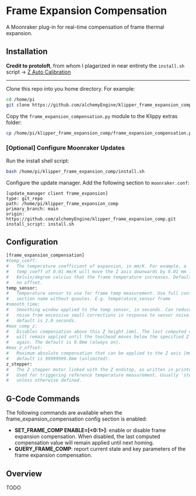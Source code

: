 # Frame Expansion Compensation
A Moonraker plug-in for real-time compensation of frame thermal expansion.

## Installation
**Credit to protoloft**, from whom I plagarized in near entirety the `install.sh`
script -> [Z Auto Calibration](https://github.com/protoloft/klipper_z_calibration)

-----------
Clone this repo into you home directory. For example:
```bash
cd /home/pi
git clone https://github.com/alchemyEngine/klipper_frame_expansion_comp
```
Copy the `frame_expansion_compensation.py` module to the Klippy extras folder:
```bash
cp /home/pi/klipper_frame_expansion_comp/frame_expansion_compensation.py /home/pi/klipper/klippy/extras/
```
### [Optional] Configure Moonraker Updates
Run the install shell script:
```bash
bash /home/pi/klipper_frame_expansion_comp/install.sh
```
Configure the update manager. Add the following section to `moonraker.conf`:
```config
[update_manager client frame_expansion]
type: git_repo
path: /home/pi/klipper_frame_expansion_comp
primary_branch: main
origin: https://github.com/alchemyEngine/klipper_frame_expansion_comp.git
install_script: install.sh
```

## Configuration
```py
[frame_expansion_compensation]
#temp_coeff:
#   The temperature coefficient of expansion, in mm/K. For example, a
#   temp_coeff of 0.01 mm/K will move the Z axis downwards by 0.01 mm for every
#   Kelvin/degree celcius that the frame temperature increases. Defaults to 0.0,
#   no offset.
temp_sensor:
#   Temperature sensor to use for frame temp measurement. Use full config
#   section name without quoutes. E.g. temperature_sensor frame
#smooth_time:
#   Smoothing window applied to the temp_sensor, in seconds. Can reduce motor
#   noise from excessive small corrections in response to sensor noise. The
#   default is 2.0 seconds.
#max_comp_z:
#   Disables compensation above this Z height [mm]. The last computed correction
#   will remain applied until the toolhead moves below the specified Z position
#   again. The default is 0.0mm (always on).
#max_z_offset:
#   Maximum absolute compensation that can be applied to the Z axis [mm]. The
#   default is 99999999.0mm (unlimited).
z_stepper:
#   The Z stepper motor linked with the Z endstop, as written in printer.cfg.
#   Used for triggering reference temperature measurement. Usually 'stepper_z'
#   unless otherwise defined.
```

## G-Code Commands
The following commands are available when the frame_expansion_compensation config section is enabled:

- **SET_FRAME_COMP ENABLE=[<0:1>]**: enable or disable frame expansion compensation. When disabled, the last computed compensation value will remain applied until next homing.
- **QUERY_FRAME_COMP**: report current state and key parameters of the frame expansion compensation.


## Overview
TODO